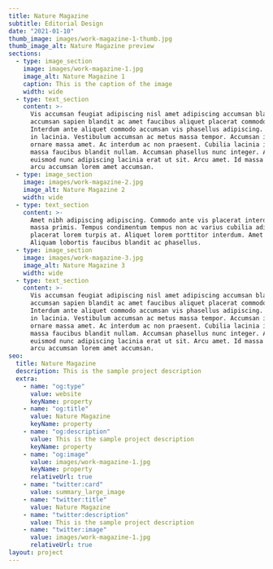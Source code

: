 ```yaml
---
title: Nature Magazine
subtitle: Editorial Design
date: "2021-01-10"
thumb_image: images/work-magazine-1-thumb.jpg
thumb_image_alt: Nature Magazine preview
sections:
  - type: image_section
    image: images/work-magazine-1.jpg
    image_alt: Nature Magazine 1
    caption: This is the caption of the image
    width: wide
  - type: text_section
    content: >-
      Vis accumsan feugiat adipiscing nisl amet adipiscing accumsan blandit
      accumsan sapien blandit ac amet faucibus aliquet placerat commodo.
      Interdum ante aliquet commodo accumsan vis phasellus adipiscing. Ornare a
      in lacinia. Vestibulum accumsan ac metus massa tempor. Accumsan in lacinia
      ornare massa amet. Ac interdum ac non praesent. Cubilia lacinia interdum
      massa faucibus blandit nullam. Accumsan phasellus nunc integer. Accumsan
      euismod nunc adipiscing lacinia erat ut sit. Arcu amet. Id massa aliquet
      arcu accumsan lorem amet accumsan.
  - type: image_section
    image: images/work-magazine-2.jpg
    image_alt: Nature Magazine 2
    width: wide
  - type: text_section
    content: >-
      Amet nibh adipiscing adipiscing. Commodo ante vis placerat interdum massa
      massa primis. Tempus condimentum tempus non ac varius cubilia adipiscing
      placerat lorem turpis at. Aliquet lorem porttitor interdum. Amet lacus.
      Aliquam lobortis faucibus blandit ac phasellus.
  - type: image_section
    image: images/work-magazine-3.jpg
    image_alt: Nature Magazine 3
    width: wide
  - type: text_section
    content: >-
      Vis accumsan feugiat adipiscing nisl amet adipiscing accumsan blandit
      accumsan sapien blandit ac amet faucibus aliquet placerat commodo.
      Interdum ante aliquet commodo accumsan vis phasellus adipiscing. Ornare a
      in lacinia. Vestibulum accumsan ac metus massa tempor. Accumsan in lacinia
      ornare massa amet. Ac interdum ac non praesent. Cubilia lacinia interdum
      massa faucibus blandit nullam. Accumsan phasellus nunc integer. Accumsan
      euismod nunc adipiscing lacinia erat ut sit. Arcu amet. Id massa aliquet
      arcu accumsan lorem amet accumsan.
seo:
  title: Nature Magazine
  description: This is the sample project description
  extra:
    - name: "og:type"
      value: website
      keyName: property
    - name: "og:title"
      value: Nature Magazine
      keyName: property
    - name: "og:description"
      value: This is the sample project description
      keyName: property
    - name: "og:image"
      value: images/work-magazine-1.jpg
      keyName: property
      relativeUrl: true
    - name: "twitter:card"
      value: summary_large_image
    - name: "twitter:title"
      value: Nature Magazine
    - name: "twitter:description"
      value: This is the sample project description
    - name: "twitter:image"
      value: images/work-magazine-1.jpg
      relativeUrl: true
layout: project
---
```

